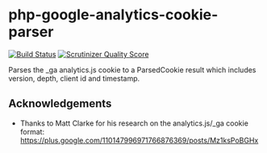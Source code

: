 php-google-analytics-cookie-parser
==================================

[![Build Status](https://travis-ci.org/waarneembemiddeling/php-google-analytics-cookie-parser.png?branch=master)](https://travis-ci.org/waarneembemiddeling/php-google-analytics-cookie-parser)
[![Scrutinizer Quality Score](https://scrutinizer-ci.com/g/waarneembemiddeling/php-google-analytics-cookie-parser/badges/quality-score.png?s=690ba3465d629f9876678af9ae4a41a346c994ab)](https://scrutinizer-ci.com/g/waarneembemiddeling/php-google-analytics-cookie-parser/)


Parses the _ga analytics.js cookie to a ParsedCookie result which includes version, depth, client id and timestamp.

Acknowledgements
----------------
* Thanks to Matt Clarke for his research on the analytics.js/_ga cookie format: https://plus.google.com/110147996971766876369/posts/Mz1ksPoBGHx
